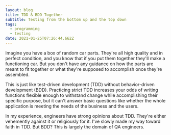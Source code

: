 ```yaml
---
layout: blog
title: TDD & BDD Together
subtitle: Testing from the bottom up and the top down
tags:
  - programming
  - testing
date: 2021-01-25T07:26:44.662Z
---
```

Imagine you have a box of random car parts. They're all high quality and in perfect condition, and you know that if you put them together they'll make a functioning car. But you don't have any guidance on how the parts are meant to fit together or what they're supposed to accomplish once they're assembled.

This is just like test-driven development (TDD) without behavior-driven development (BDD). Practicing strict TDD increases your odds of writing functions flexible enough to withstand change while accomplishing their specific purpose, but it can't answer basic questions like whether the whole application is meeting the needs of the business and the users.

In my experience, engineers have strong opinions about TDD. They're either vehemently against it or religiously for it. I've slowly made my way toward faith in TDD. But BDD? This is largely the domain of QA engineers.